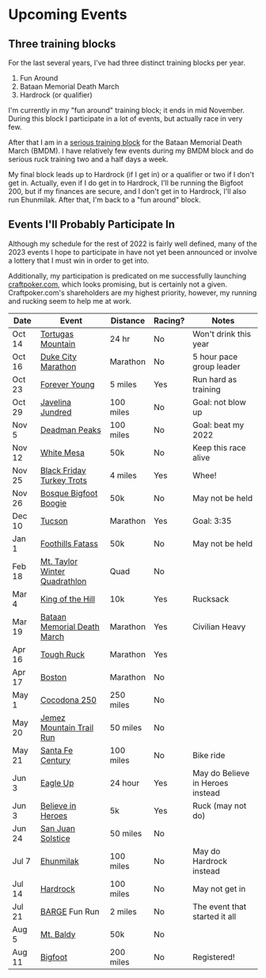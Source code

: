 # Upcoming Events

## Three training blocks

For the last several years, I've had three distinct training blocks
per year.

1. Fun Around
2. Bataan Memorial Death March
3. Hardrock (or qualifier)

I'm currently in my "fun around" training block; it ends in mid
November.  During this block I participate in a lot of events, but
actually race in very few.

After that I am in a [serious training
block](https://github.com/ctm/Bataan-Memorial-Death-March) for the
Bataan Memorial Death March (BMDM).  I have relatively few events
during my BMDM block and do serious ruck training two and a half days
a week.

My final block leads up to Hardrock (if I get in) or a qualifier or
two if I don't get in. Actually, even if I do get in to Hardrock, I'll be
running the Bigfoot 200, but if my finances are secure, and I don't
get in to Hardrock, I'll also run Ehunmilak.  After that, I'm back to
a "fun around" block.

## Events I'll Probably Participate In

Although my schedule for the rest of 2022 is fairly well defined, many
of the 2023 events I hope to participate in have not yet been
announced or involve a lottery that I must win in order to get into.

Additionally, my participation is predicated on me successfully
launching [craftpoker.com](https://craftpoker.com), which looks
promising, but is certainly not a given.  Craftpoker.com's
shareholders are my highest priority, however, my running and rucking
seem to help me at work.


|Date|Event|Distance|Racing?|Notes|
|----|-----|--------|-------|-----|
|Oct 14|[Tortugas Mountain](https://ultrasignup.com/register.aspx?did=93468)|24 hr|No|Won't drink this year|
|Oct 16|[Duke City Marathon](https://www.dukecitymarathon.com/)|Marathon|No|5 hour pace group leader|
|Oct 23|[Forever Young](https://www.abqroadrunners.com/forever-young-run.html)|5 miles|Yes|Run hard as training|
|Oct 29|[Javelina Jundred](https://aravaiparunning.com/network/javelinajundred/)|100 miles|No|Goal: not blow up|
|Nov 5|[Deadman Peaks](https://deadmanpeaks.com/)|100 miles|No|Goal: beat my 2022|
|Nov 12|[White Mesa](https://newmexicofa50k.wordpress.com/white_mesa_50k/)|50k|No|Keep this race alive|
|Nov 25|[Black Friday Turkey Trots](https://www.facebook.com/Burque-Brewery-Tour-563485270788124/)|4 miles|Yes|Whee!|
|Nov 26|[Bosque Bigfoot Boogie](https://www.racenm.com/)|50k|No|May not be held|
|Dec 10|[Tucson](https://www.tucsonmarathon.com/)|Marathon|Yes|Goal: 3:35|
|Jan 1|[Foothills Fatass](https://newmexicofa50k.wordpress.com/foothills-50k/)|50k|No|May not be held|
|Feb 18|[Mt. Taylor Winter Quadrathlon](http://www.mttaylorquad.org/)|Quad|No||
|Mar 4|[King of the Hill](https://www.loslunasnm.gov/721/King-of-the-Hill)|10k|Yes|Rucksack|
|Mar 19|[Bataan Memorial Death March](https://bataanmarch.com/register/civilian-individual/)|Marathon|Yes|Civilian Heavy|
|Apr 16|[Tough Ruck](https://www.toughruck.org/)|Marathon|Yes||
|Apr 17|[Boston](https://www.baa.org/races/boston-marathon)|Marathon|No||
|May 1|[Cocodona 250](https://cocodona.com/)|250 miles|No||
|May 20|[Jemez Mountain Trail Run](https://www.jemezmountaintrailruns.org/)|50 miles|No||
|May 21|[Santa Fe Century](https://www.santafecentury.com/)|100 miles|No|Bike ride|
|Jun 3|[Eagle Up](https://urultra.com/races/eagle-up-ultra/)|24 hour|Yes|May do Believe in Heroes instead|
|Jun 3|[Believe in Heroes](https://loslunasvet.com/)|5k|Yes|Ruck (may not do)|
|Jun 24|[San Juan Solstice](https://www.sjs50.com/)|50 miles|No||
|Jul 7|[Ehunmilak](https://www.ehunmilak.com/en/ehunmilak-ultra-trail/)|100 miles|No|May do Hardrock instead|
|Jul 14|[Hardrock](https://www.hardrock100.com/)|100 miles|No|May not get in|
|Jul 21|[BARGE](https://www.barge.org/) Fun Run|2 miles|No|The event that started it all|
|Aug 5|[Mt. Baldy](https://newmexicofa50k.wordpress.com/baldy_50k/)|50k|No||
|Aug 11|[Bigfoot](https://www.destinationtrailrun.com/bigfoot)|200 miles|No|Registered!|


